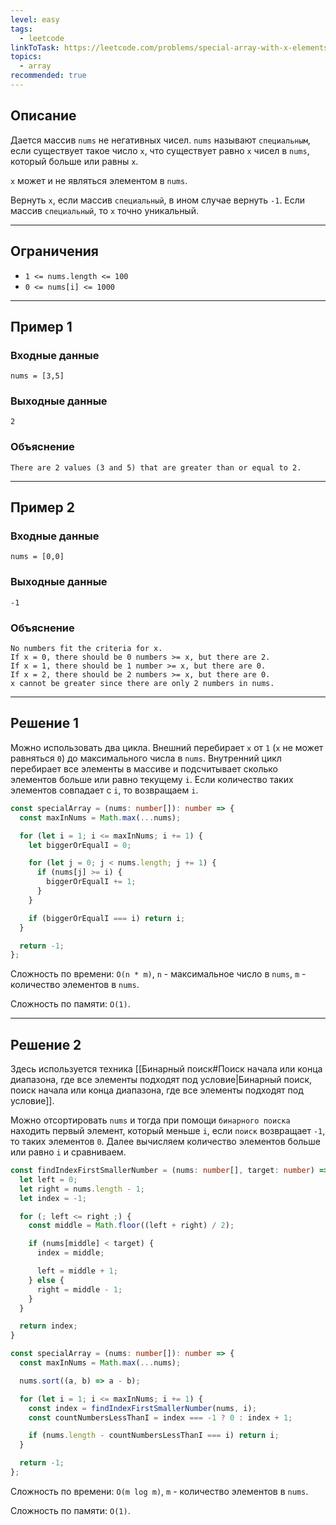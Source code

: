 ```yaml
---
level: easy
tags:
  - leetcode
linkToTask: https://leetcode.com/problems/special-array-with-x-elements-greater-than-or-equal-x/description/
topics:
  - array
recommended: true
---
```

## Описание

Дается массив `nums` не негативных чисел. `nums` называют `специальным`, если существует такое число `x`, что существует равно `x` чисел в `nums`, который больше или равны `x`.

`x` может и не являться элементом в `nums`.

Вернуть `x`, если массив `специальный`, в ином случае вернуть `-1`. Если массив `специальный`, то `x` точно уникальный.

---
## Ограничения

- `1 <= nums.length <= 100`
- `0 <= nums[i] <= 1000`

---
## Пример 1

### Входные данные

```
nums = [3,5]
```
### Выходные данные

```
2
```
### Объяснение

```
There are 2 values (3 and 5) that are greater than or equal to 2.
```

---
## Пример 2

### Входные данные

```
nums = [0,0]
```
### Выходные данные

```
-1
```
### Объяснение

```
No numbers fit the criteria for x.
If x = 0, there should be 0 numbers >= x, but there are 2.
If x = 1, there should be 1 number >= x, but there are 0.
If x = 2, there should be 2 numbers >= x, but there are 0.
x cannot be greater since there are only 2 numbers in nums.
```

---
## Решение 1

Можно использовать два цикла. Внешний перебирает `x` от `1` (`x` не может равняться `0`) до максимального числа в `nums`. Внутренний цикл перебирает все элементы в массиве и подсчитывает сколько элементов больше или равно текущему `i`. Если количество таких элементов совпадает с `i`, то возвращаем `i`. 

```typescript
const specialArray = (nums: number[]): number => {
  const maxInNums = Math.max(...nums);

  for (let i = 1; i <= maxInNums; i += 1) {
    let biggerOrEqualI = 0;

    for (let j = 0; j < nums.length; j += 1) {
      if (nums[j] >= i) {
        biggerOrEqualI += 1;
      }
    }

    if (biggerOrEqualI === i) return i;
  }

  return -1;
};
```

Сложность по времени: `O(n * m)`, `n` - максимальное число в `nums`, `m` - количество элементов в `nums`.

Сложность по памяти: `O(1)`.

---
## Решение 2

Здесь используется техника [[Бинарный поиск#Поиск начала или конца диапазона, где все элементы подходят под условие|Бинарный поиск, поиск начала или конца диапазона, где все элементы подходят под условие]].

Можно отсортировать `nums` и тогда при помощи `бинарного поиска` находить первый элемент, который меньше `i`, если `поиск` возвращает `-1`, то таких элементов `0`. Далее вычисляем количество элементов больше или равно `i` и сравниваем.

```typescript
const findIndexFirstSmallerNumber = (nums: number[], target: number) => {
  let left = 0;
  let right = nums.length - 1;
  let index = -1;

  for (; left <= right ;) {
    const middle = Math.floor((left + right) / 2);

    if (nums[middle] < target) {
      index = middle;

      left = middle + 1;
    } else {
      right = middle - 1;
    }
  }

  return index;
}

const specialArray = (nums: number[]): number => {
  const maxInNums = Math.max(...nums);

  nums.sort((a, b) => a - b);

  for (let i = 1; i <= maxInNums; i += 1) {
    const index = findIndexFirstSmallerNumber(nums, i);
    const countNumbersLessThanI = index === -1 ? 0 : index + 1;

    if (nums.length - countNumbersLessThanI === i) return i;
  }

  return -1;
};
```

Сложность по времени: `O(m log m)`, `m` - количество элементов в `nums`.

Сложность по памяти: `O(1)`.